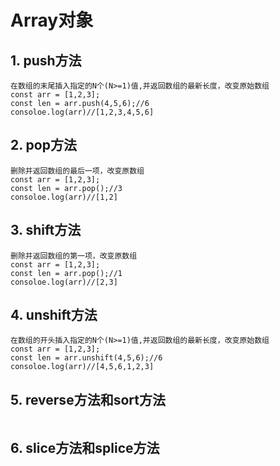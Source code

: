 # Array对象

## 1.	push方法

```
在数组的末尾插入指定的N个(N>=1)值,并返回数组的最新长度，改变原始数组
const arr = [1,2,3];
const len = arr.push(4,5,6);//6
consoloe.log(arr)//[1,2,3,4,5,6]
```

## 2.	pop方法

```
删除并返回数组的最后一项，改变原数组
const arr = [1,2,3];
const len = arr.pop();//3
consoloe.log(arr)//[1,2]
```

## 3.	shift方法

```
删除并返回数组的第一项，改变原数组
const arr = [1,2,3];
const len = arr.pop();//1
consoloe.log(arr)//[2,3]
```

## 4.	unshift方法

``````
在数组的开头插入指定的N个(N>=1)值,并返回数组的最新长度，改变原始数组
const arr = [1,2,3];
const len = arr.unshift(4,5,6);//6
consoloe.log(arr)//[4,5,6,1,2,3]
``````

## 5.	reverse方法和sort方法

```
```

## 6.	slice方法和splice方法

```
```